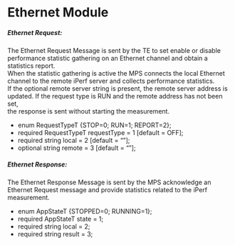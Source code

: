 # Ethernet Module

##### Ethernet Request:
The Ethernet Request Message is sent by the TE to set enable or disable performance statistic gathering on an Ethernet channel and obtain a statistics report.  
When the statistic gathering is active the MPS connects the local Ethernet channel to the remote iPerf server and collects performance statistics.  
If the optional remote server string is present, the remote server address is updated. If the request type is RUN and the remote address has not been set,  
the response is sent without starting the measurement.		

  - enum RequestTypeT {STOP=0; RUN=1; REPORT=2};
  - required RequestTypeT requestType = 1 [default = OFF];
  - required string local = 2 [default = “”];
  - optional string remote = 3 [default = “”];
  
##### Ethernet Response:  
The Ethernet Response Message is sent by the MPS acknowledge an Ethernet Request message and provide statistics related to the iPerf measurement.  

  - enum AppStateT {STOPPED=0; RUNNING=1};
  - required AppStateT state = 1;
  - required string local = 2;
  - required string result = 3;